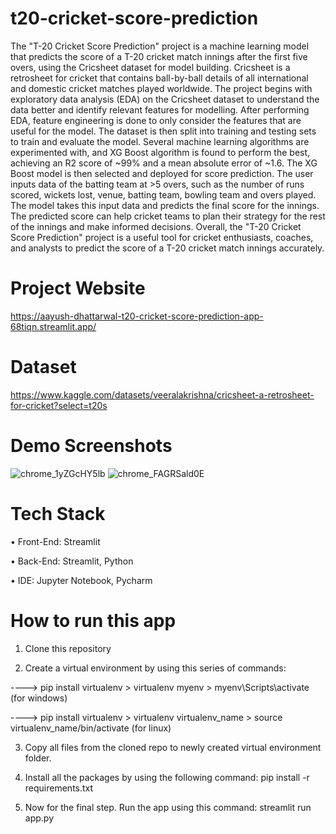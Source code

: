 # t20-cricket-score-prediction
The "T-20 Cricket Score Prediction" project is a machine learning model that predicts the score of a T-20 cricket match innings after the first five overs, using the Cricsheet dataset for model building. Cricsheet is a retrosheet for cricket that contains ball-by-ball details of all international and domestic cricket matches played worldwide. The project begins with exploratory data analysis (EDA) on the Cricsheet dataset to understand the data better and identify relevant features for modelling. After performing EDA, feature engineering is done to only consider the features that are useful for the model. The dataset is then split into training and testing sets to train and evaluate the model. Several machine learning algorithms are experimented with, and XG Boost algorithm is found to perform the best, achieving an R2 score of ~99% and a mean absolute error of ~1.6. The XG Boost model is then selected and deployed for score prediction. The user inputs data of the batting team at >5 overs, such as the number of runs scored, wickets lost, venue, batting team, bowling team and overs played. The model takes this input data and predicts the final score for the innings. The predicted score can help cricket teams to plan their strategy for the rest of the innings and make informed decisions. Overall, the "T-20 Cricket Score Prediction" project is a useful tool for cricket enthusiasts, coaches, and analysts to predict the score of a T-20 cricket match innings accurately.

# Project Website
https://aayush-dhattarwal-t20-cricket-score-prediction-app-68tiqn.streamlit.app/
# Dataset
https://www.kaggle.com/datasets/veeralakrishna/cricsheet-a-retrosheet-for-cricket?select=t20s

# Demo Screenshots
![chrome_1yZGcHY5lb](https://user-images.githubusercontent.com/29508011/228030899-e18ee623-7cd4-44f0-9ff4-f01a11a1956d.png)
![chrome_FAGRSald0E](https://user-images.githubusercontent.com/29508011/228031072-77949c39-cf59-4383-a72f-5e7d6bc4d886.png)

# Tech Stack
•	Front-End: Streamlit

•	Back-End: Streamlit, Python

•	IDE: Jupyter Notebook, Pycharm

# How to run this app
1) Clone this repository

2) Create a virtual environment by using this series of commands:

 ----> pip install virtualenv > virtualenv myenv > myenv\Scripts\activate (for windows)

 ----> pip install virtualenv > virtualenv virtualenv_name > source virtualenv_name/bin/activate (for linux)

3) Copy all files from the cloned repo to newly created virtual environment folder.

4) Install all the packages by using the following command: pip install -r requirements.txt
 
5) Now for the final step. Run the app using this command: streamlit run app.py


